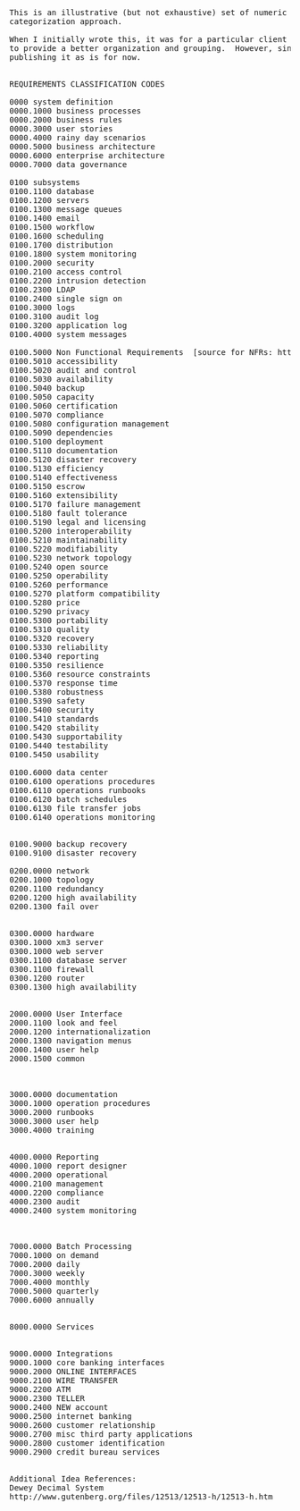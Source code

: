 <pre>
This is an illustrative (but not exhaustive) set of numeric codes to use in devising a requirements numbering 
categorization approach.

When I initially wrote this, it was for a particular client engagement back in 2004 2005.  I plan to refactor this 
to provide a better organization and grouping.  However, since it may give someone a useful starting point, I'm 
publishing it as is for now.


REQUIREMENTS CLASSIFICATION CODES

0000 system definition
0000.1000 business processes
0000.2000 business rules
0000.3000 user stories
0000.4000 rainy day scenarios
0000.5000 business architecture
0000.6000 enterprise architecture
0000.7000 data governance

0100 subsystems
0100.1100 database
0100.1200 servers
0100.1300 message queues
0100.1400 email
0100.1500 workflow
0100.1600 scheduling
0100.1700 distribution
0100.1800 system monitoring
0100.2000 security
0100.2100 access control
0100.2200 intrusion detection
0100.2300 LDAP
0100.2400 single sign on
0100.3000 logs
0100.3100 audit log
0100.3200 application log
0100.4000 system messages

0100.5000 Non Functional Requirements  [source for NFRs: http://en.wikipedia.org/wiki/Non functional_requirement]
0100.5010 accessibility
0100.5020 audit and control
0100.5030 availability
0100.5040 backup
0100.5050 capacity
0100.5060 certification
0100.5070 compliance
0100.5080 configuration management
0100.5090 dependencies
0100.5100 deployment
0100.5110 documentation
0100.5120 disaster recovery
0100.5130 efficiency
0100.5140 effectiveness
0100.5150 escrow
0100.5160 extensibility
0100.5170 failure management
0100.5180 fault tolerance
0100.5190 legal and licensing
0100.5200 interoperability
0100.5210 maintainability
0100.5220 modifiability
0100.5230 network topology
0100.5240 open source
0100.5250 operability
0100.5260 performance
0100.5270 platform compatibility
0100.5280 price
0100.5290 privacy
0100.5300 portability
0100.5310 quality
0100.5320 recovery
0100.5330 reliability
0100.5340 reporting
0100.5350 resilience
0100.5360 resource constraints
0100.5370 response time
0100.5380 robustness
0100.5390 safety
0100.5400 security
0100.5410 standards
0100.5420 stability
0100.5430 supportability
0100.5440 testability
0100.5450 usability

0100.6000 data center
0100.6100 operations procedures
0100.6110 operations runbooks
0100.6120 batch schedules
0100.6130 file transfer jobs
0100.6140 operations monitoring


0100.9000 backup recovery
0100.9100 disaster recovery

0200.0000 network
0200.1000 topology
0200.1100 redundancy
0200.1200 high availability
0200.1300 fail over


0300.0000 hardware
0300.1000 xm3 server
0300.1000 web server
0300.1100 database server
0300.1100 firewall
0300.1200 router
0300.1300 high availability


2000.0000 User Interface
2000.1100 look and feel
2000.1200 internationalization
2000.1300 navigation menus
2000.1400 user help
2000.1500 common



3000.0000 documentation
3000.1000 operation procedures
3000.2000 runbooks
3000.3000 user help
3000.4000 training


4000.0000 Reporting
4000.1000 report designer
4000.2000 operational
4000.2100 management
4000.2200 compliance
4000.2300 audit
4000.2400 system monitoring



7000.0000 Batch Processing
7000.1000 on demand
7000.2000 daily
7000.3000 weekly
7000.4000 monthly
7000.5000 quarterly
7000.6000 annually


8000.0000 Services


9000.0000 Integrations
9000.1000 core banking interfaces
9000.2000 ONLINE INTERFACES
9000.2100 WIRE TRANSFER
9000.2200 ATM
9000.2300 TELLER
9000.2400 NEW account
9000.2500 internet banking
9000.2600 customer relationship
9000.2700 misc third party applications
9000.2800 customer identification
9000.2900 credit bureau services


Additional Idea References:
Dewey Decimal System
http://www.gutenberg.org/files/12513/12513-h/12513-h.htm
</pre>